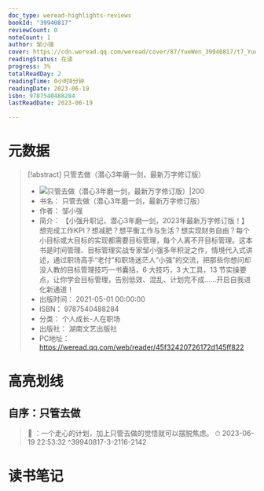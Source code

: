```yaml
---
doc_type: weread-highlights-reviews
bookId: "39940817"
reviewCount: 0
noteCount: 1
author: 邹小强
cover: https://cdn.weread.qq.com/weread/cover/87/YueWen_39940817/t7_YueWen_39940817.jpg
readingStatus: 在读
progress: 3%
totalReadDay: 2
readingTime: 0小时8分钟
readingDate: 2023-06-19
isbn: 9787540488284
lastReadDate: 2023-06-19

---
```

# 元数据
> [!abstract] 只管去做（潜心3年磨一剑，最新万字修订版）
> - ![ 只管去做（潜心3年磨一剑，最新万字修订版）|200](https://cdn.weread.qq.com/weread/cover/87/YueWen_39940817/t7_YueWen_39940817.jpg)
> - 书名： 只管去做（潜心3年磨一剑，最新万字修订版）
> - 作者： 邹小强
> - 简介： 【小强升职记，潜心3年磨一剑，2023年最新万字修订版！】
想完成工作KPI？想减肥？想平衡工作与生活？想实现财务自由？每个小目标或大目标的实现都需要目标管理，每个人离不开目标管理。这本书是时间管理、目标管理实战专家邹小强多年积淀之作，情境代入式讲述，通过职场高手“老付”和职场迷茫人“小强”的交流，把那些你想问却没人教的目标管理技巧一书囊括，6 大技巧，3 大工具，13 节实操要点，让你学会目标管理，告别低效、混乱、计划完不成……开启自我进化新通道！
> - 出版时间： 2021-05-01 00:00:00
> - ISBN： 9787540488284
> - 分类： 个人成长-人在职场
> - 出版社： 湖南文艺出版社
> - PC地址：https://weread.qq.com/web/reader/45f32420726172d145ff822

# 高亮划线

## 自序：只管去做

> 📌 ：一个走心的计划，加上只管去做的觉悟就可以摆脱焦虑。 
> ⏱ 2023-06-19 22:53:32 ^39940817-3-2116-2142

# 读书笔记
